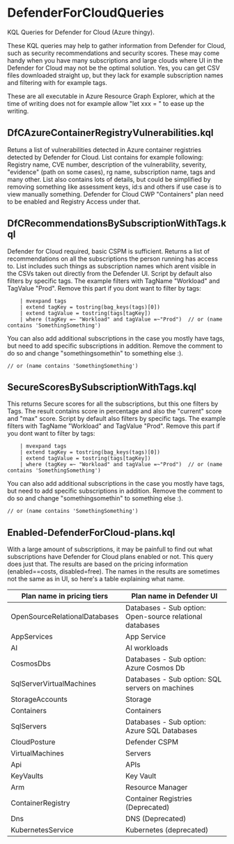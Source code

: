 # DefenderForCloudQueries
KQL Queries for Defender for Cloud (Azure thingy).

These KQL queries may help to gather information from Defender for Cloud, such as security recommendations and security scores. These may come handy when you have many subscriptions and large clouds where UI in the Defender for Cloud may not be the optimal solution. Yes, you can get CSV files downloaded straight up, but they lack for example subscription names and filtering with for example tags.

These are all executable in Azure Resource Graph Explorer, which at the time of writing does not for example allow "let xxx = <query>" to ease up the writing.

## DfCAzureContainerRegistryVulnerabilities.kql

Retuns a list of vulnerabilities detected in Azure container registries detected by Defender for Cloud. 
List contains for example following: Registry name, CVE number, description of the vulnerability, severity, "evidence" (path on some cases), rg name, subscription name, tags and many other. 
List also contains lots of details, but could be simplified by removing something like assessment keys, id:s and others if use case is to view manually something.
Defender for Cloud CWP "Containers" plan need to be enabled and Registry Access under that.

## DfCRecommendationsBySubscriptionWithTags.kql

Defender for Cloud required, basic CSPM is sufficient. Returns a list of recommendations on all the subscriptions the person running has access to. 
List includes such things as subscription names which arent visible in the CSVs taken out directly from the Defender UI.
Script by default also filters by specific tags. The example filters with TagName "Workload" and TagValue "Prod".
Remove this part if you dont want to filter by tags: 
```
    | mvexpand tags
    | extend tagKey = tostring(bag_keys(tags)[0])
    | extend tagValue = tostring(tags[tagKey])
    | where (tagKey =~ "Workload" and tagValue =~"Prod")  // or (name contains 'SomethingSomething')
```
You can also add additional subscriptions in the case you mostly have tags, but need to add specific subscriptions in addition. 
Remove the comment to do so and change "somethingsomethin" to something else :). 
```
// or (name contains 'SomethingSomething')
```

## SecureScoresBySubscriptionWithTags.kql

This returns Secure scores for all the subscriptions, but this one filters by Tags. The result contains score in percentage and also the "current" score and "max" score.
Script by default also filters by specific tags. The example filters with TagName "Workload" and TagValue "Prod".
Remove this part if you dont want to filter by tags:
```
    | mvexpand tags
    | extend tagKey = tostring(bag_keys(tags)[0])
    | extend tagValue = tostring(tags[tagKey])
    | where (tagKey =~ "Workload" and tagValue =~"Prod")  // or (name contains 'SomethingSomething')
```
You can also add additional subscriptions in the case you mostly have tags, but need to add specific subscriptions in addition. 
Remove the comment to do so and change "somethingsomethin" to something else :). 
```
// or (name contains 'SomethingSomething')
```

## Enabled-DefenderForCloud-plans.kql

With a large amount of subscriptions, it may be painfull to find out what subscriptions have Defender for Cloud plans enabled or not.
This query does just that. The results are based on the pricing information (enabled==costs, disabled=free). The names in the results are sometimes not the same as in UI, so here's a 
table explaining what name.

| Plan name in pricing tiers | Plan name in Defender UI |
| -------- | -------- |
| OpenSourceRelationalDatabases	| Databases - Sub option: Open-source relational databases |
| AppServices | App Service |
| AI | AI workloads |
| CosmosDbs | Databases - Sub option: Azure Cosmos Db |
| SqlServerVirtualMachines | Databases - Sub option: SQL servers on machines |
| StorageAccounts | Storage |
| Containers | Containers |
| SqlServers | Databases - Sub option: Azure SQL Databases |
| CloudPosture | Defender CSPM  |
| VirtualMachines | Servers |
| Api | APIs |
| KeyVaults | Key Vault |
| Arm | Resource Manager |
| ContainerRegistry | Container Registries (Deprecated) |
| Dns | DNS (Deprecated) |
| KubernetesService |  Kubernetes (deprecated) |

